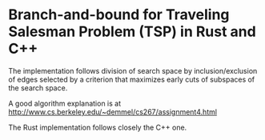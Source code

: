 # Branch-and-bound for Traveling Salesman Problem (TSP) in Rust and C++

The implementation follows division of search space by inclusion/exclusion of edges selected by a criterion that maximizes early cuts of subspaces of the search space.

A good algorithm explanation is at http://www.cs.berkeley.edu/~demmel/cs267/assignment4.html

The Rust implementation follows closely the C++ one.

